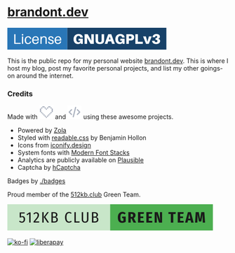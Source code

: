 # [brandont.dev](https://brandont.dev)
[![License: GNU AGPLv3](.repo/license.svg)](https://www.gnu.org/licenses/agpl-3.0.en.html)

This is the public repo for my personal website [brandont.dev](https://brandont.dev). This is where I host my blog, post my favorite personal projects, and list my other goings-on around the internet.

### Credits
Made with ![Heart](.repo/heart.svg) and ![Code](.repo/code.svg) using these awesome projects.  
- Powered by [Zola](https://getzola.org)
- Styled with [readable.css](https://readable-css.freedomtowrite.org/) by Benjamin Hollon
- Icons from [iconify.design](https://iconify.design/)
- System fonts with [Modern Font Stacks](https://github.com/system-fonts/modern-font-stacks)
- Analytics are publicly available on [Plausible](https://plausible.io/brandont.dev)
- Captcha by [hCaptcha](https://www.hcaptcha.com/)

Badges by [./badges](https://codeberg.org/lhinderberger/dot-slash-badges)

Proud member of the [512kb.club](https://512kb.club) Green Team.

![a proud member of the green team of the 512KB club](.repo/green-team.svg)

[![ko-fi](https://ko-fi.com/img/githubbutton_sm.svg)](https://ko-fi.com/B0B2CYZX9) [![liberapay](https://liberapay.com/assets/widgets/donate.svg)](https://liberapay.com/brandont/donate)
